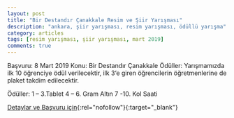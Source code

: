```yaml
---
layout: post
title: "Bir Destandır Çanakkale Resim ve Şiir Yarışması"
description: "ankara, şiir yarışması, resim yarışması, ödüllü yarışma"
category: articles
tags: [resim yarışması, şiir yarışması, mart 2019]
comments: true
---
```


Başvuru: 8 Mart 2019 
Konu: Bir Destandır Çanakkale
Ödüller: 
Yarışmamızda ilk 10 öğrenciye ödül verilecektir, ilk 3‘e giren öğrencilerin öğretmenlerine de plaket takdim edilecektir.

Ödüller:
1 – 3.Tablet
4 – 6. Gram Altın
7 -10. Kol Saati

[Detaylar ve Başvuru için](https://www.bilimsenligi.com/bir-destandir-canakkale-ankara-geneli-ortaokul-ogrencileri-arasi-resim-ve-siir-yarismasi.html/?utm_source=edebiyatyarismalari.com&utm_medium=affiliate){:rel="nofollow"}{:target="_blank"}